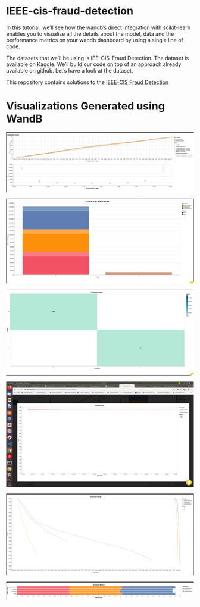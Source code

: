 # IEEE-cis-fraud-detection

In this tutorial, we’ll see how the wandb’s direct integration with scikit-learn enables you to visualize all the details about the model, data and the performance metrics on your wandb dashboard by using a single line of code.

The datasets that we’ll be using is IEE-CIS-Fraud Detection. The dataset is available on Kaggle. We’ll build our code on top of an approach already available on github.
Let’s have a look at the dataset.

This repository contains solutions to the [IEEE-CIS Fraud Detection](https://www.kaggle.com/c/ieee-fraud-detection)


# Visualizations Generated using WandB
![](https://github.com/AyushExel/FraudDetectionIEEE/blob/master/visualizations/Screenshot%20from%202020-03-27%2021-53-46.png)



![](https://github.com/AyushExel/FraudDetectionIEEE/blob/master/visualizations/Screenshot%20from%202020-03-27%2022-00-04.png)



![](https://github.com/AyushExel/FraudDetectionIEEE/blob/master/visualizations/Screenshot%20from%202020-03-27%2022-12-43.png)



![](https://github.com/AyushExel/FraudDetectionIEEE/blob/master/visualizations/Screenshot%20from%202020-03-27%2022-17-42.png)



![](https://github.com/AyushExel/FraudDetectionIEEE/blob/master/visualizations/Screenshot%20from%202020-03-27%2022-21-13.png)



![](https://github.com/AyushExel/FraudDetectionIEEE/blob/master/visualizations/Screenshot%20from%202020-03-27%2022-33-35.png)
